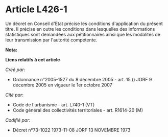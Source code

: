 # Article L426-1

Un décret en Conseil d'Etat précise les conditions d'application du présent titre. Il précise en outre les conditions dans
lesquelles des informations statistiques sont demandées aux pétitionnaires ainsi que les modalités de leur transmission par
l'autorité compétente.

**Nota:**



**Liens relatifs à cet article**

_Créé par_:

  - Ordonnance n°2005-1527 du 8 décembre 2005 - art. 15 () JORF 9 décembre 2005 en vigueur le 1er octobre 2007

_Cité par_:

  - Code de l'urbanisme - art. L740-1 (VT)
  - Code général des collectivités territoriales - art. R1614-20 (M)

_Codifié par_:

  - Décret n°73-1022 1973-11-08 JORF 13 NOVEMBRE 1973
